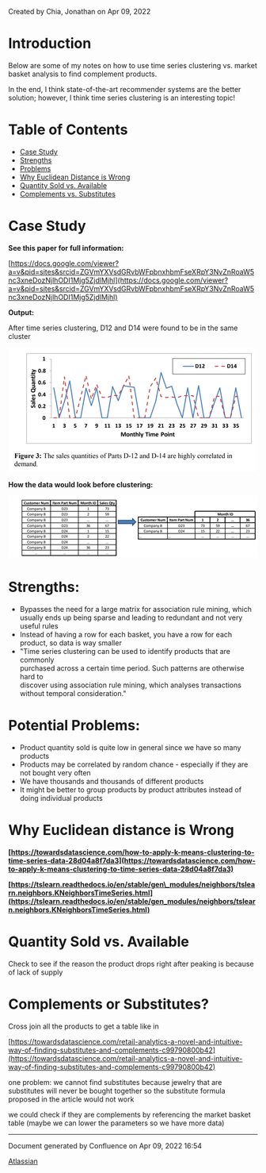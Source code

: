 Created by Chia, Jonathan on Apr 09, 2022

# Introduction

Below are some of my notes on how to use time series clustering vs. market basket analysis to find complement products. 

In the end, I think state-of-the-art recommender systems are the better solution; however, I think time series clustering is an interesting topic!

# Table of Contents

* [Case Study](#case_study)
* [Strengths](#strengths)
* [Problems](#problems)
* [Why Euclidean Distance is Wrong](#euc)
* [Quantity Sold vs. Available](#quant)
* [Complements vs. Substitutes](#compl)

# Case Study <a name="case_study"></a>

**See this paper for full information:**

[https://docs.google.com/viewer?a=v&pid=sites&srcid=ZGVmYXVsdGRvbWFpbnxhbmFseXRpY3NvZnRoaW5nc3xneDozNjlhODI1Mjg5ZjdlMjhl](https://docs.google.com/viewer?a=v&pid=sites&srcid=ZGVmYXVsdGRvbWFpbnxhbmFseXRpY3NvZnRoaW5nc3xneDozNjlhODI1Mjg5ZjdlMjhl)

  

**Output:**

After time series clustering, D12 and D14 were found to be in the same cluster

![](attachments/95650165/95650167.png)

  

**How the data would look before clustering:**

![](attachments/95650165/95650166.png)

  

  

 

# Strengths: <a name="strengths"></a>

*   Bypasses the need for a large matrix for association rule mining, which usually ends up being sparse and leading to redundant and not very useful rules
*   Instead of having a row for each basket, you have a row for each product, so data is way smaller
*   "Time series clustering can be used to identify products that are commonly  
    purchased across a certain time period. Such patterns are otherwise hard to  
    discover using association rule mining, which analyses transactions  
    without temporal consideration."

  

# Potential Problems: <a name="Problems"></a>

*   Product quantity sold is quite low in general since we have so many products
*   Products may be correlated by random chance - especially if they are not bought very often
*   We have thousands and thousands of different products
*   It might be better to group products by product attributes instead of doing individual products

  

# Why Euclidean distance is Wrong <a name="eucl"></a>

**[https://towardsdatascience.com/how-to-apply-k-means-clustering-to-time-series-data-28d04a8f7da3](https://towardsdatascience.com/how-to-apply-k-means-clustering-to-time-series-data-28d04a8f7da3)**

  

**[https://tslearn.readthedocs.io/en/stable/gen\_modules/neighbors/tslearn.neighbors.KNeighborsTimeSeries.html](https://tslearn.readthedocs.io/en/stable/gen_modules/neighbors/tslearn.neighbors.KNeighborsTimeSeries.html)**

  

  

  

# Quantity Sold vs. Available <a name="quant"></a>

Check to see if the reason the product drops right after peaking is because of lack of supply

  

  

# Complements or Substitutes? <a name="compl"></a>

Cross join all the products to get a table like in 

[https://towardsdatascience.com/retail-analytics-a-novel-and-intuitive-way-of-finding-substitutes-and-complements-c99790800b42](https://towardsdatascience.com/retail-analytics-a-novel-and-intuitive-way-of-finding-substitutes-and-complements-c99790800b42)

one problem: we cannot find substitutes because jewelry that are substitutes will never be bought together so the substitute formula proposed in the article would not work

we could check if they are complements by referencing the market basket table (maybe we can lower the parameters so we have more data)

  
---

Document generated by Confluence on Apr 09, 2022 16:54

[Atlassian](http://www.atlassian.com/)
